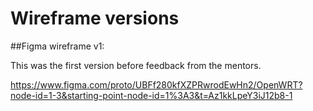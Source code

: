 # Wireframe versions
 
##Figma wireframe v1:

This was the first version before feedback from the mentors.

https://www.figma.com/proto/UBFf280kfXZPRwrodEwHn2/OpenWRT?node-id=1-3&starting-point-node-id=1%3A3&t=Az1kkLpeY3iJ12b8-1
